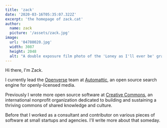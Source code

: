 ```yaml
---
title: 'zack'
date: '2020-03-16T05:35:07.322Z'
excerpt: 'the homepage of zack.cat'
author:
  name: zack
  picture: '/assets/zack.jpg'
image:
  url: '04780020.jpg'
  width: 3087
  height: 2048
  alt: "A double exposure film photo of the 'Loney as I'll ever be' grafitti in Providence, RI, with white petunias overlaid"
---
```


Hi there, I'm Zack.

I currently lead the [Openverse](/openverse) team at [Automattic](https://automattic.com/), an open source search engine for openly-licensed media.

Previously I wrote more open source software at [Creative Commons](https://creativecommons.org), an international nonprofit organization dedicated to building and sustaining a thriving commons of shared knowledge and culture.

Before that I worked as a consultant and contributor on various pieces of software at small startups and agencies. I'll write more about that someday.
